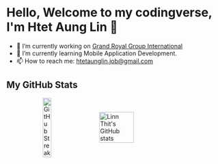 # Hello, Welcome to my codingverse, I'm Htet Aung Lin 👋

- 🔭 I’m currently working on [Grand Royal Group International](https://www.grandroyal-group.com)
- 🌱 I’m currently learning Mobile Application Development.
- 📫 How to reach me: [htetaunglin.job@gmail.com](mailto:htetaunglin.job@gmail.com)

## My GitHub Stats
<div style="display: flex; justify-content: center; align-items: center; max-width: 1000px; margin: 0 auto; gap: 20px;">
    <a href="https://git.io/streak-stats">
        <img src="https://streak-stats.demolab.com/?user=htetaunglin&theme=dark" alt="GitHub Streak" style="width: 42%;" />
    </a>
    <img src="https://github-readme-stats.vercel.app/api?username=htetaunglin&show_icons=true&theme=radical" style="width: 40%" alt="Linn Thit's GitHub stats" />
</div>



